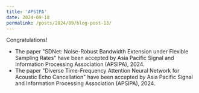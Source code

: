 ```yaml
---
title: 'APSIPA'
date: 2024-09-18
permalink: /posts/2024/09/blog-post-13/
---
```



Congratulations! 

- The paper "SDNet: Noise-Robust Bandwidth Extension under Flexible Sampling Rates" have been accepted by Asia Pacific Signal and Information Processing Association (APSIPA), 2024.
- The paper "Diverse Time-Frequency Attention Neural Network for Acoustic Echo Cancellation" have been accepted by Asia Pacific Signal and Information Processing Association (APSIPA), 2024.
